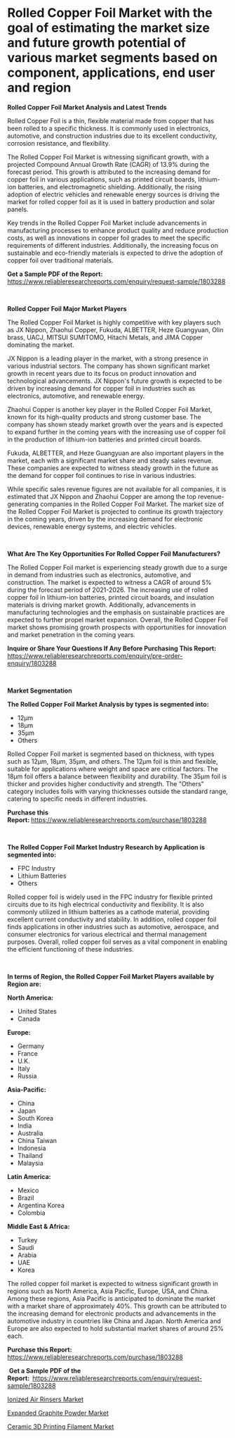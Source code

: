 <p><h1>Rolled Copper Foil Market with the goal of estimating the market size and future growth potential of various market segments based on component, applications, end user and region</h1></p><p><strong>Rolled Copper Foil Market Analysis and Latest Trends</strong></p>
<p><p>Rolled Copper Foil is a thin, flexible material made from copper that has been rolled to a specific thickness. It is commonly used in electronics, automotive, and construction industries due to its excellent conductivity, corrosion resistance, and flexibility.</p><p>The Rolled Copper Foil Market is witnessing significant growth, with a projected Compound Annual Growth Rate (CAGR) of 13.9% during the forecast period. This growth is attributed to the increasing demand for copper foil in various applications, such as printed circuit boards, lithium-ion batteries, and electromagnetic shielding. Additionally, the rising adoption of electric vehicles and renewable energy sources is driving the market for rolled copper foil as it is used in battery production and solar panels.</p><p>Key trends in the Rolled Copper Foil Market include advancements in manufacturing processes to enhance product quality and reduce production costs, as well as innovations in copper foil grades to meet the specific requirements of different industries. Additionally, the increasing focus on sustainable and eco-friendly materials is expected to drive the adoption of copper foil over traditional materials.</p></p>
<p><strong>Get a Sample PDF of the Report:&nbsp;</strong> <a href="https://www.reliableresearchreports.com/enquiry/request-sample/1803288">https://www.reliableresearchreports.com/enquiry/request-sample/1803288</a></p>
<p>&nbsp;</p>
<p><strong>Rolled Copper Foil Major Market Players</strong></p>
<p><p>The Rolled Copper Foil Market is highly competitive with key players such as JX Nippon, Zhaohui Copper, Fukuda, ALBETTER, Heze Guangyuan, Olin brass, UACJ, MITSUI SUMITOMO, Hitachi Metals, and JIMA Copper dominating the market. </p><p>JX Nippon is a leading player in the market, with a strong presence in various industrial sectors. The company has shown significant market growth in recent years due to its focus on product innovation and technological advancements. JX Nippon's future growth is expected to be driven by increasing demand for copper foil in industries such as electronics, automotive, and renewable energy.</p><p>Zhaohui Copper is another key player in the Rolled Copper Foil Market, known for its high-quality products and strong customer base. The company has shown steady market growth over the years and is expected to expand further in the coming years with the increasing use of copper foil in the production of lithium-ion batteries and printed circuit boards.</p><p>Fukuda, ALBETTER, and Heze Guangyuan are also important players in the market, each with a significant market share and steady sales revenue. These companies are expected to witness steady growth in the future as the demand for copper foil continues to rise in various industries.</p><p>While specific sales revenue figures are not available for all companies, it is estimated that JX Nippon and Zhaohui Copper are among the top revenue-generating companies in the Rolled Copper Foil Market. The market size of the Rolled Copper Foil Market is projected to continue its growth trajectory in the coming years, driven by the increasing demand for electronic devices, renewable energy systems, and electric vehicles.</p></p>
<p>&nbsp;</p>
<p><strong>What Are The Key Opportunities For Rolled Copper Foil Manufacturers?</strong></p>
<p><p>The Rolled Copper Foil market is experiencing steady growth due to a surge in demand from industries such as electronics, automotive, and construction. The market is expected to witness a CAGR of around 5% during the forecast period of 2021-2026. The increasing use of rolled copper foil in lithium-ion batteries, printed circuit boards, and insulation materials is driving market growth. Additionally, advancements in manufacturing technologies and the emphasis on sustainable practices are expected to further propel market expansion. Overall, the Rolled Copper Foil market shows promising growth prospects with opportunities for innovation and market penetration in the coming years.</p></p>
<p><strong>Inquire or Share Your Questions If Any Before Purchasing This Report:</strong> <a href="https://www.reliableresearchreports.com/enquiry/pre-order-enquiry/1803288">https://www.reliableresearchreports.com/enquiry/pre-order-enquiry/1803288</a></p>
<p>&nbsp;</p>
<p><strong>Market Segmentation</strong></p>
<p><strong>The Rolled Copper Foil Market Analysis by types is segmented into:</strong></p>
<p><ul><li>12μm</li><li>18μm</li><li>35μm</li><li>Others</li></ul></p>
<p><p>Rolled Copper Foil market is segmented based on thickness, with types such as 12μm, 18μm, 35μm, and others. The 12μm foil is thin and flexible, suitable for applications where weight and space are critical factors. The 18μm foil offers a balance between flexibility and durability. The 35μm foil is thicker and provides higher conductivity and strength. The "Others" category includes foils with varying thicknesses outside the standard range, catering to specific needs in different industries.</p></p>
<p><strong>Purchase this Report:&nbsp;</strong><a href="https://www.reliableresearchreports.com/purchase/1803288">https://www.reliableresearchreports.com/purchase/1803288</a></p>
<p>&nbsp;</p>
<p><strong>The Rolled Copper Foil Market Industry Research by Application is segmented into:</strong></p>
<p><ul><li>FPC Industry</li><li>Lithium Batteries</li><li>Others</li></ul></p>
<p><p>Rolled copper foil is widely used in the FPC industry for flexible printed circuits due to its high electrical conductivity and flexibility. It is also commonly utilized in lithium batteries as a cathode material, providing excellent current conductivity and stability. In addition, rolled copper foil finds applications in other industries such as automotive, aerospace, and consumer electronics for various electrical and thermal management purposes. Overall, rolled copper foil serves as a vital component in enabling the efficient functioning of these industries.</p></p>
<p>&nbsp;</p>
<p><strong>In terms of Region, the Rolled Copper Foil Market Players available by Region are:</strong></p>
<p>
    <p> <strong> North America: </strong>
        <ul>
            <li>United States</li>
            <li>Canada</li>
        </ul>
        </p> 
    <p> <strong> Europe: </strong>
        <ul>
            <li>Germany</li>
            <li>France</li>
            <li>U.K.</li>
            <li>Italy</li>
            <li>Russia</li>
        </ul>
        </p> 
    <p> <strong> Asia-Pacific: </strong>
        <ul>
            <li>China</li>
            <li>Japan</li>
            <li>South Korea</li>
            <li>India</li>
            <li>Australia</li>
            <li>China Taiwan</li>
            <li>Indonesia</li>
            <li>Thailand</li>
            <li>Malaysia</li>
        </ul>
        </p> 
    <p> <strong> Latin America: </strong>
        <ul>
            <li>Mexico</li>
            <li>Brazil</li>
            <li>Argentina Korea</li>
            <li>Colombia</li>
        </ul>
        </p> 
    <p> <strong> Middle East & Africa: </strong>
        <ul>
            <li>Turkey</li>
            <li>Saudi</li>
            <li>Arabia</li>
            <li>UAE</li>
            <li>Korea</li>
        </ul>
    </p>
    </p>
<p><p>The rolled copper foil market is expected to witness significant growth in regions such as North America, Asia Pacific, Europe, USA, and China. Among these regions, Asia Pacific is anticipated to dominate the market with a market share of approximately 40%. This growth can be attributed to the increasing demand for electronic products and advancements in the automotive industry in countries like China and Japan. North America and Europe are also expected to hold substantial market shares of around 25% each.</p></p>
<p><strong>Purchase this Report: </strong><a href="https://www.reliableresearchreports.com/purchase/1803288">https://www.reliableresearchreports.com/purchase/1803288</a></p>
<p>&nbsp;<strong>Get a Sample PDF of the Report:&nbsp;&nbsp;</strong><a href="https://www.reliableresearchreports.com/enquiry/request-sample/1803288">https://www.reliableresearchreports.com/enquiry/request-sample/1803288</a></p>
<p><strong></strong></p>
<p><p><a href="https://view.publitas.com/reportprime-1/decoding-the-ionized-air-rinsers-market-a-deep-dive-into-the-latest-market-trends-market-segmentation-and-competitive-analysis/">Ionized Air Rinsers Market</a></p><p><a href="https://github.com/peachesmcdowel1/Market-Research-Report-List-1/blob/main/expanded-graphite-powder-market.md">Expanded Graphite Powder Market</a></p><p><a href="https://github.com/edytherolanlouisejk1miz0wig/Market-Research-Report-List-1/blob/main/ceramic-3d-printing-filament-market.md">Ceramic 3D Printing Filament Market</a></p></p>